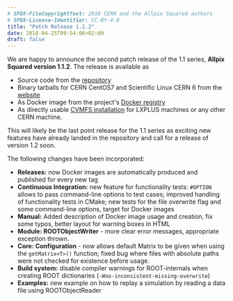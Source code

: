 ```yaml
---
# SPDX-FileCopyrightText: 2018 CERN and the Allpix Squared authors
# SPDX-License-Identifier: CC-BY-4.0
title: "Patch Release 1.1.2"
date: 2018-04-25T09:54:06+02:00
draft: false
---
```


We are happy to announce the second patch release of the 1.1 series, **Allpix Squared version 1.1.2**. The release is available as

* Source code from the [repository](https://gitlab.cern.ch/allpix-squared/allpix-squared/tags/v1.1.2)
* Binary tarballs for CERN CentOS7 and Scientific Linux CERN 6 from the [website](https://cern.ch/allpix-squared/releases/)
* As Docker image from the project's [Docker registry](https://gitlab.cern.ch/allpix-squared/allpix-squared/container_registry)
* As directly usable [CVMFS installation](https://cern.ch/allpix-squared/usermanual/allpix-manualch10.html#x11-15500010.4.1) for LXPLUS machines or any other CERN machine.

This will likely be the last point release for the 1.1 series as exciting new features have already landed in the repository and call for a release of version 1.2 soon.

The following changes have been incorporated:
<!--more-->

* **Releases:** now Docker images are automatically produced and published for every new tag
* **Continuous Integration:** new feature for functionality tests: `#OPTION` allows to pass command-line options to test cases; improved handling of functionality tests in CMake; new tests for the file overwrite flag and some command-line options, target for Docker images
* **Manual:** Added description of Docker image usage and creation, fix some typos, better layout for warning boxes in HTML
* **Module: ROOTObjectWriter** - more clear error messages, appropriate exception thrown.
* **Core: Configuration** - now allows default Matrix to be given when using the `getMatrix<T>()` function; fixed bug where files with absolute paths were not checked for existence before usage.
* **Build system:** disable compiler warnings for ROOT-internals when creating ROOT dictionaries (`-Wno-inconsistent-missing-overwrite`)
* **Examples:** new example on how to replay a simulation by reading a data file using ROOTObjectReader
